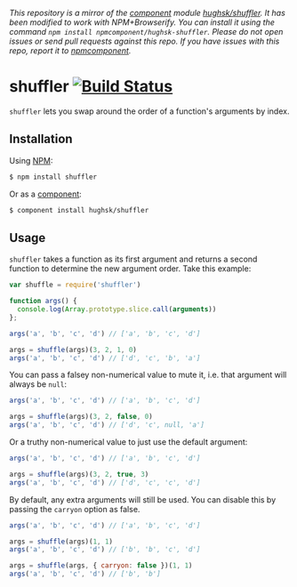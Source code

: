 *This repository is a mirror of the [component](http://component.io) module [hughsk/shuffler](http://github.com/hughsk/shuffler). It has been modified to work with NPM+Browserify. You can install it using the command `npm install npmcomponent/hughsk-shuffler`. Please do not open issues or send pull requests against this repo. If you have issues with this repo, report it to [npmcomponent](https://github.com/airportyh/npmcomponent).*
# shuffler [![Build Status](https://travis-ci.org/hughsk/shuffler.png?branch=master)](https://travis-ci.org/hughsk/shuffler?branch=master) #

`shuffler` lets you swap around the order of a function's arguments by index.

## Installation ##

Using [NPM](http://npmjs.org/):

``` bash
$ npm install shuffler
```

Or as a [component](http://github.com/component/component):

``` bash
$ component install hughsk/shuffler
```

## Usage ##

`shuffler` takes a function as its first argument and returns a second function to determine the new argument order. Take this example:

``` javascript
var shuffle = require('shuffler')

function args() {
  console.log(Array.prototype.slice.call(arguments))
};

args('a', 'b', 'c', 'd') // ['a', 'b', 'c', 'd']

args = shuffle(args)(3, 2, 1, 0)
args('a', 'b', 'c', 'd') // ['d', 'c', 'b', 'a']
```

You can pass a falsey non-numerical value to mute it, i.e. that argument will always be `null`:

``` javascript
args('a', 'b', 'c', 'd') // ['a', 'b', 'c', 'd']

args = shuffle(args)(3, 2, false, 0)
args('a', 'b', 'c', 'd') // ['d', 'c', null, 'a']
```

Or a truthy non-numerical value to just use the default argument:

``` javascript
args('a', 'b', 'c', 'd') // ['a', 'b', 'c', 'd']

args = shuffle(args)(3, 2, true, 3)
args('a', 'b', 'c', 'd') // ['d', 'c', 'c', 'd']
```

By default, any extra arguments will still be used. You can disable this by
passing the `carryon` option as false.

``` javascript
args('a', 'b', 'c', 'd') // ['a', 'b', 'c', 'd']

args = shuffle(args)(1, 1)
args('a', 'b', 'c', 'd') // ['b', 'b', 'c', 'd']

args = shuffle(args, { carryon: false })(1, 1)
args('a', 'b', 'c', 'd') // ['b', 'b']
```
